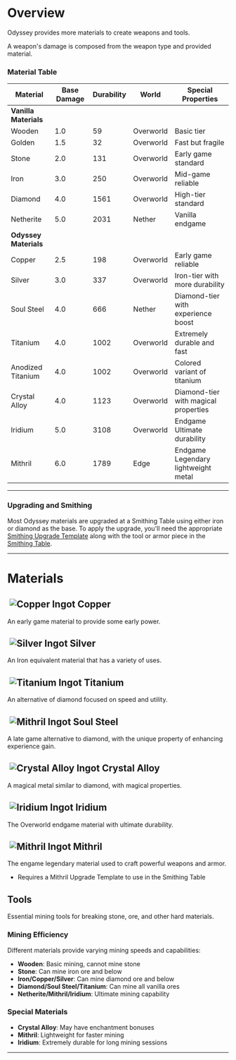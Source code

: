 # Overview

Odyssey provides more materials to create weapons and tools. 

A weapon's damage is composed from the weapon type and provided material.

### Material Table

| Material | Base Damage | Durability | World | Special Properties |
|----------|------------------|------------|------------|----------------------|
| **Vanilla Materials** |
| Wooden | 1.0 | 59 |  Overworld | Basic tier |
| Golden | 1.5 | 32 | Overworld | Fast but fragile |
| Stone | 2.0 | 131 | Overworld | Early game standard |
| Iron | 3.0 |250 | Overworld |  Mid-game reliable |
| Diamond | 4.0 | 1561 | Overworld | High-tier standard |
| Netherite | 5.0 | 2031 | Nether | Vanilla endgame |
| **Odyssey Materials** |
| Copper | 2.5 | 198 | Overworld | Early game reliable |
| Silver | 3.0 | 337 | Overworld | Iron-tier with more durability |
| Soul Steel | 4.0 | 666 | Nether | Diamond-tier with experience boost |
| Titanium | 4.0 | 1002 | Overworld | Extremely durable and fast |
| Anodized Titanium | 4.0 | 1002 | Overworld | Colored variant of titanium |
| Crystal Alloy | 4.0 | 1123 | Overworld | Diamond-tier with magical properties |
| Iridium | 5.0 | 3108 | Overworld | Endgame Ultimate durability |
| Mithril | 6.0 | 1789 | Edge | Endgame Legendary lightweight metal |

---

### Upgrading and Smithing

Most Odyssey materials are upgraded at a Smithing Table using either iron or diamond as the base. To apply the upgrade, you'll need the appropriate [Smithing Upgrade Template](https://minecraft.wiki/w/Smithing_Template) along with the tool or armor piece in the [Smithing Table](https://minecraft.wiki/w/Smithing_Table).

---

# Materials

## ![]() <img src="../images/copper_ingot.png" class="pixel-art large inline" alt="Copper Ingot"> Copper

An early game material to provide some early power.

## ![]() <img src="../images/silver_ingot.png" class="pixel-art large inline" alt="Silver Ingot"> Silver

An Iron equivalent material that has a variety of uses.

## ![]() <img src="../images/titanium_ingot.png" class="pixel-art large inline" alt="Titanium Ingot"> Titanium

An alternative of diamond focused on speed and utility.

## ![]() <img src="../images/soul_steel_ingot.png" class="pixel-art large inline" alt="Mithril Ingot"> Soul Steel

A late game alternative to diamond, with the unique property of enhancing experience gain.

## ![]() <img src="../images/crystal_alloy_ingot.png" class="pixel-art large inline" alt="Crystal Alloy Ingot"> Crystal Alloy

A magical metal similar to diamond, with magical properties. 

## ![]() <img src="../images/iridium_ingot.png" class="pixel-art large inline" alt="Iridium Ingot"> Iridium

The Overworld endgame material with ultimate durability.

## ![]() <img src="../images/mithril_ingot.png" class="pixel-art large inline" alt="Mithril Ingot"> Mithril

The engame legendary material used to craft powerful weapons and armor.

- Requires a Mithril Upgrade Template to use in the Smithing Table


## Tools

Essential mining tools for breaking stone, ore, and other hard materials.

### Mining Efficiency

Different materials provide varying mining speeds and capabilities:

- **Wooden**: Basic mining, cannot mine stone
- **Stone**: Can mine iron ore and below
- **Iron/Copper/Silver**: Can mine diamond ore and below
- **Diamond/Soul Steel/Titanium**: Can mine all vanilla ores
- **Netherite/Mithril/Iridium**: Ultimate mining capability

### Special Materials

- **Crystal Alloy**: May have enchantment bonuses
- **Mithril**: Lightweight for faster mining
- **Iridium**: Extremely durable for long mining sessions

---